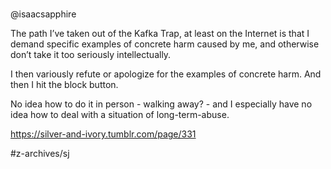# 
@isaacsapphire

The path I’ve taken out of the Kafka Trap, at least on the Internet is that I demand specific examples of concrete harm caused by me, and otherwise don’t take it too seriously intellectually.

I then variously refute or apologize for the examples of concrete harm. And then I hit the block button.

No idea how to do it in person - walking away? - and I especially have no idea how to deal with a situation of long-term-abuse.

https://silver-and-ivory.tumblr.com/page/331

#z-archives/sj